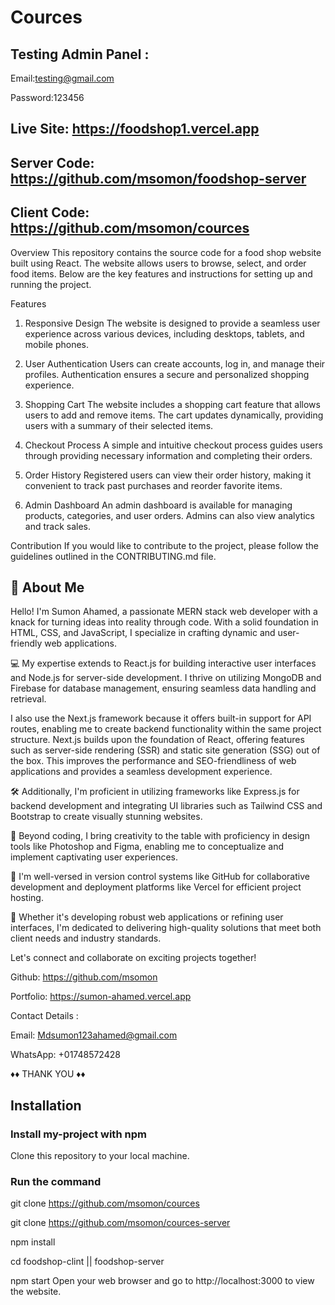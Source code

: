 
# Cources

## Testing Admin Panel :

   Email:testing@gmail.com         
   
   Password:123456

 
   ##   Live Site: https://foodshop1.vercel.app

   ##  Server Code: https://github.com/msomon/foodshop-server

   ##  Client Code: https://github.com/msomon/cources


Overview
This repository contains the source code for a food shop website built using React. The website allows users to browse, select, and order food items. Below are the key features and instructions for setting up and running the project.

Features
1. Responsive Design
The website is designed to provide a seamless user experience across various devices, including desktops, tablets, and mobile phones.

2. User Authentication
Users can create accounts, log in, and manage their profiles. Authentication ensures a secure and personalized shopping experience.


4. Shopping Cart
The website includes a shopping cart feature that allows users to add and remove items. The cart updates dynamically, providing users with a summary of their selected items.

5. Checkout Process
A simple and intuitive checkout process guides users through providing necessary information and completing their orders.

6. Order History
Registered users can view their order history, making it convenient to track past purchases and reorder favorite items.

7. Admin Dashboard
An admin dashboard is available for managing products, categories, and user orders. Admins can also view analytics and track sales.





Contribution
If you would like to contribute to the project, please follow the guidelines outlined in the CONTRIBUTING.md file.








## 🚀 About Me
Hello! I'm Sumon Ahamed, a passionate MERN stack web developer with a knack for turning ideas into reality through code. With a solid foundation in HTML, CSS, and JavaScript, I specialize in crafting dynamic and user-friendly web applications.

💻 My expertise extends to React.js for building interactive user interfaces and Node.js for server-side development. I thrive on utilizing MongoDB and Firebase for database management, ensuring seamless data handling and retrieval.

I also use the Next.js framework because it offers built-in support for API routes, enabling me to create backend functionality within the same project structure. Next.js builds upon the foundation of React, offering features such as server-side rendering (SSR) and static site generation (SSG) out of the box. This improves the performance and SEO-friendliness of web applications and provides a seamless development experience.

🛠️ Additionally, I'm proficient in utilizing frameworks like Express.js for backend development and integrating UI libraries such as Tailwind CSS and Bootstrap to create visually stunning websites.

🎨 Beyond coding, I bring creativity to the table with proficiency in design tools like Photoshop and Figma, enabling me to conceptualize and implement captivating user experiences.

🔧 I'm well-versed in version control systems like GitHub for collaborative development and deployment platforms like Vercel for efficient project hosting.

🚀 Whether it's developing robust web applications or refining user interfaces, I'm dedicated to delivering high-quality solutions that meet both client needs and industry standards.

Let's connect and collaborate on exciting projects together!


Github: https://github.com/msomon

Portfolio: https://sumon-ahamed.vercel.app

Contact Details :

Email: Mdsumon123ahamed@gmail.com

WhatsApp: +01748572428

 ♦♦ THANK YOU ♦♦

## Installation

### Install my-project with npm
 

Clone this repository to your local machine.

### Run the command 

git clone https://github.com/msomon/cources

git clone https://github.com/msomon/cources-server

npm install 

cd foodshop-clint ||  foodshop-server



npm start
Open your web browser and go to http://localhost:3000 to view the website.
  




